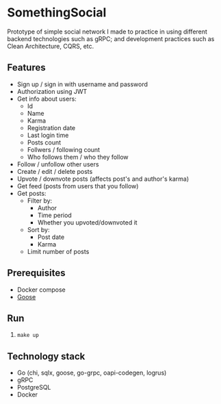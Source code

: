 # SomethingSocial
Prototype of simple social network I made to practice in using
different backend technologies such as gRPC; and development practices
such as Clean Architecture, CQRS, etc.

## Features
* Sign up / sign in with username and password
* Authorization using JWT
* Get info about users:
  * Id
  * Name
  * Karma
  * Registration date
  * Last login time
  * Posts count
  * Follwers / following count
  * Who follows them / who they follow
* Follow / unfollow other users
* Create / edit / delete posts
* Upvote / downvote posts (affects post's and author's karma)
* Get feed (posts from users that you follow)
* Get posts:
  * Filter by:
    * Author
    * Time period
    * Whether you upvoted/downvoted it
  * Sort by:
    * Post date
    * Karma
  * Limit number of posts

## Prerequisites
* Docker compose
* [Goose](https://github.com/pressly/goose)

## Run
1. `make up`

## Technology stack
* Go (chi, sqlx, goose, go-grpc, oapi-codegen, logrus)
* gRPC
* PostgreSQL
* Docker